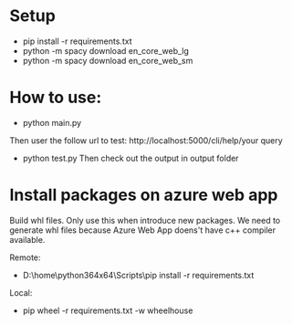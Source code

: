 # Setup
- pip install -r requirements.txt
- python -m spacy download en_core_web_lg
- python -m spacy download en_core_web_sm



# How to use:

- python main.py

Then user the follow url to test:
http://localhost:5000/cli/help/your query

- python test.py
Then check out the output in output folder

# Install packages on azure web app

Build whl files. Only use this when introduce new packages.
We need to generate whl files because Azure Web App doens't have c++ compiler available.

Remote:
- D:\home\python364x64\Scripts\pip install -r requirements.txt

Local:
- pip wheel -r requirements.txt -w wheelhouse
